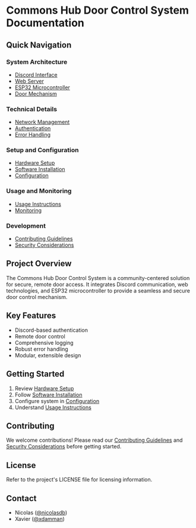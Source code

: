 # Commons Hub Door Control System Documentation

## Quick Navigation

### System Architecture
- [Discord Interface](discord-interface.md)
- [Web Server](web-server.md)
- [ESP32 Microcontroller](esp32-microcontroller.md)
- [Door Mechanism](door-mechanism.md)

### Technical Details
- [Network Management](network-management.md)
- [Authentication](authentication.md)
- [Error Handling](error-handling.md)

### Setup and Configuration
- [Hardware Setup](hardware-setup.md)
- [Software Installation](software-installation.md)
- [Configuration](configuration.md)

### Usage and Monitoring
- [Usage Instructions](usage.md)
- [Monitoring](monitoring.md)

### Development
- [Contributing Guidelines](contributing.md)
- [Security Considerations](security.md)

## Project Overview

The Commons Hub Door Control System is a community-centered solution for secure, remote door access. It integrates Discord communication, web technologies, and ESP32 microcontroller to provide a seamless and secure door control mechanism.

## Key Features

- Discord-based authentication
- Remote door control
- Comprehensive logging
- Robust error handling
- Modular, extensible design

## Getting Started

1. Review [Hardware Setup](hardware-setup.md)
2. Follow [Software Installation](software-installation.md)
3. Configure system in [Configuration](configuration.md)
4. Understand [Usage Instructions](usage.md)

## Contributing

We welcome contributions! Please read our [Contributing Guidelines](contributing.md) and [Security Considerations](security.md) before getting started.

## License

Refer to the project's LICENSE file for licensing information.

## Contact

- Nicolas ([@nicolasdb](https://github.com/nicolasdb))
- Xavier ([@xdamman](https://github.com/xdamman))
